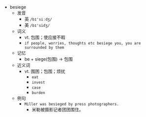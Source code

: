 - besiege
  - 发音
    - 英 `/bɪ'siːdʒ/`
    - 美 `/bɪ'sidʒ/`
  - 词义
    - vt. 包围；使应接不暇
    - `if people, worries, thoughts etc besiege you, you are surrounded by them`
  - 记忆
    - be + siege(包围) → 包围
  - 近义词
    - vt. 围困；包围；烦扰
      - `eat`
      - `invest`
      - `case`
      - `burden`
  - 例句
    - `Miller was besieged by press photographers.`
      - 米勒被摄影记者团团围住。

